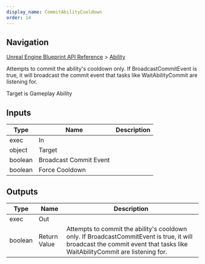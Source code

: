 ```yaml
---
display_name: CommitAbilityCooldown
order: 14
---
```

## Navigation

[Unreal Engine Blueprint API Reference](https://dev.epicgames.com/documentation/en-us/unreal-engine/BlueprintAPI) > [Ability](https://dev.epicgames.com/documentation/en-us/unreal-engine/BlueprintAPI/Ability)

Attempts to commit the ability's cooldown only. If BroadcastCommitEvent is true, it will broadcast the commit event that tasks like WaitAbilityCommit are listening for.

Target is Gameplay Ability

## Inputs

| Type | Name | Description |
| --- | --- | --- |
| exec | In |  |
| object | Target |  |
| boolean | Broadcast Commit Event |  |
| boolean | Force Cooldown |  |

## Outputs

| Type | Name | Description |
| --- | --- | --- |
| exec | Out |  |
| boolean | Return Value | Attempts to commit the ability's cooldown only. If BroadcastCommitEvent is true, it will broadcast the commit event that tasks like WaitAbilityCommit are listening for. |
